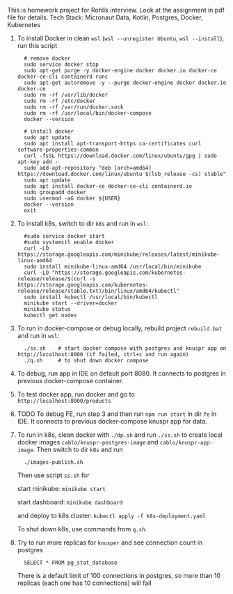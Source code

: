 This is homework project for Rohlik interview. Look at the assignment in pdf file for details.
Tech Stack:
Micronaut Data, Kotlin, Postgres, Docker, Kubernetes

1. To install Docker in clean `wsl` (`wsl --unregister Ubuntu`, `wsl --install`), run this script

         # remove docker
         sudo service docker stop
         sudo apt-get purge -y docker-engine docker docker.io docker-ce docker-ce-cli containerd runc
         sudo apt-get autoremove -y --purge docker-engine docker docker.io docker-ce
         sudo rm -rf /var/lib/docker
         sudo rm -rf /etc/docker
         sudo rm -rf /var/run/docker.sock
         sudo rm -rf /usr/local/bin/docker-compose
         docker --version

         # install docker
         sudo apt update
         sudo apt install apt-transport-https ca-certificates curl software-properties-common
         curl -fsSL https://download.docker.com/linux/ubuntu/gpg | sudo apt-key add -
         sudo add-apt-repository "deb [arch=amd64] https://download.docker.com/linux/ubuntu $(lsb_release -cs) stable"
         sudo apt update
         sudo apt install docker-ce docker-ce-cli containerd.io
         sudo groupadd docker
         sudo usermod -aG docker ${USER}
         docker --version
         exit

2. To install k8s, switch to dir `k8s` and run in `wsl`:

         #sudo service docker start
         #sudo systemctl enable docker
         curl -LO https://storage.googleapis.com/minikube/releases/latest/minikube-linux-amd64
         sudo install minikube-linux-amd64 /usr/local/bin/minikube
         curl -LO "https://storage.googleapis.com/kubernetes-release/release/$(curl -s https://storage.googleapis.com/kubernetes-release/release/stable.txt)/bin/linux/amd64/kubectl"
         sudo install kubectl /usr/local/bin/kubectl
         minikube start --driver=docker
         minikube status
         kubectl get nodes

3. To run in docker-compose or debug locally, rebuild project `rebuild.bat` and run in `wsl`:

         ./ss.sh    # start docker compose with postgres and knuspr app on http://localhost:8000 (if failed, ctrl+c and run again)
         ./q.sh     # to shut down docker compose

4. To debug, run app in IDE on default port 8080. It connects to postgres in previous docker-compose container.

5. To test docker app, run docker and go to `http://localhost:8000/products`

7. TODO To debug FE, run step 3 and then run `npm run start` in dir `fe` in IDE. It connects to previous docker-compose knuspr app for data.

8. To run in k8s, clean docker with `./dp.sh` and run `./ss.sh` to create local docker images `cablo/knuspr-postgres-image` and `cablo/knuspr-app-image`. Then switch to dir `k8s` and run

         ./images-publish.sh

   Then use script `ss.sh` for

   start minikube: `minikube start`

   start dashboard: `minikube dashboard`

   and deploy to k8s cluster: `kubectl apply -f k8s-deployment.yaml`

   To shut down k8s, use commands from `q.sh`.

9. Try to run more replicas for `knusper` and see connection count in postgres

         SELECT * FROM pg_stat_database

   There is a default limit of 100 connections in postgres, so more than 10 replicas (each one has 10 connections) will fail



